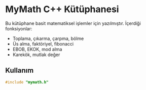 # MyMath C++ Kütüphanesi

Bu kütüphane basit matematiksel işlemler için yazılmıştır. İçerdiği fonksiyonlar:
- Toplama, çıkarma, çarpma, bölme
- Üs alma, faktöriyel, fibonacci
- EBOB, EKOK, mod alma
- Karekök, mutlak değer

## Kullanım
```cpp
#include "mymath.h"
